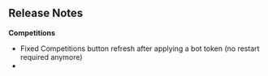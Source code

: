## Release Notes


**Competitions**

- Fixed Competitions button refresh after applying a bot token (no restart required anymore)
- 